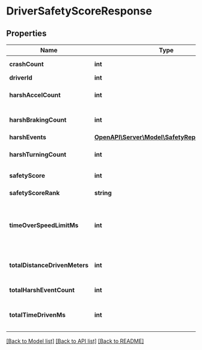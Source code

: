 # DriverSafetyScoreResponse

## Properties
Name | Type | Description | Notes
------------ | ------------- | ------------- | -------------
**crashCount** | **int** | Crash event count | [optional] 
**driverId** | **int** | Driver ID | [optional] 
**harshAccelCount** | **int** | Harsh acceleration event count | [optional] 
**harshBrakingCount** | **int** | Harsh braking event count | [optional] 
**harshEvents** | [**OpenAPI\Server\Model\SafetyReportHarshEvent**](SafetyReportHarshEvent.md) |  | [optional] 
**harshTurningCount** | **int** | Harsh turning event count | [optional] 
**safetyScore** | **int** | Safety Score | [optional] 
**safetyScoreRank** | **string** | Safety Score Rank | [optional] 
**timeOverSpeedLimitMs** | **int** | Amount of time driven over the speed limit in milliseconds | [optional] 
**totalDistanceDrivenMeters** | **int** | Total distance driven in meters | [optional] 
**totalHarshEventCount** | **int** | Total harsh event count | [optional] 
**totalTimeDrivenMs** | **int** | Amount of time driven in milliseconds | [optional] 

[[Back to Model list]](../README.md#documentation-for-models) [[Back to API list]](../README.md#documentation-for-api-endpoints) [[Back to README]](../README.md)


